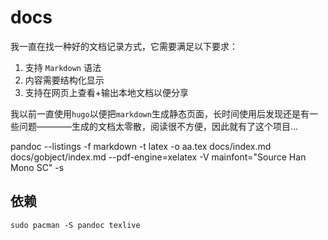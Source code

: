 # docs

我一直在找一种好的文档记录方式，它需要满足以下要求：
1. 支持 `Markdown` 语法
2. 内容需要结构化显示
3. 支持在网页上查看+输出本地文档以便分享

我以前一直使用`hugo`以便把`markdown`生成静态页面，长时间使用后发现还是有一些问题————生成的文档太零散，阅读很不方便，因此就有了这个项目...

pandoc --listings -f markdown -t latex -o aa.tex docs/index.md docs/gobject/index.md --pdf-engine=xelatex -V mainfont="Source Han Mono SC" -s

## 依赖

```shell
sudo pacman -S pandoc texlive
```
